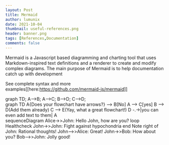 ```yaml
---
layout: Post
title: Mermaid
author: lumunix
date: 2021-10-04
thumbnail: useful-references.png
header: banner.png
tags: [References,Documentation]
comments: false
---
```

Mermaid is a Javascript based diagramming and charting tool that uses Markdown-inspired text definitions and a renderer to create and modify complex diagrams. The main purpose of Mermaid is to help documentation catch up with development

See complete syntax and more examples[[here:https://github.com/mermaid-js/mermaid]]


<div class="mermaid"> graph TD; A-->B; A-->C; B-->D; C-->D; </div>


<div class="mermaid">
graph TD
    A{Does your flowchart have arrows?} --> B[No]
    A --> C[yes]
    B --> D(Add them already)
    C --> E(Yay, what a great flowchart!)
    D -.->|you can even add text to them| A
</div>



<div class="mermaid">
sequenceDiagram
Alice->>John: Hello John, how are you?
loop Healthcheck
    John->>John: Fight against hypochondria
end
Note right of John: Rational thoughts!
John-->>Alice: Great!
John->>Bob: How about you?
Bob-->>John: Jolly good!
</div>
